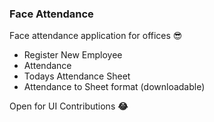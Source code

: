 ### Face Attendance
Face attendance application for offices 😎

- Register New Employee
- Attendance
- Todays Attendance Sheet
- Attendance to Sheet format (downloadable)

Open for UI Contributions **😂**